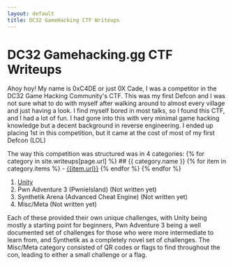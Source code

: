 ```yaml
---
layout: default
title: DC32 GameHacking CTF Writeups
---
```


# DC32 Gamehacking.gg CTF Writeups

Ahoy hoy! My name is 0xC4DE or just 0X Cade, I was a competitor in the DC32 Game Hacking Community's CTF. This was my first Defcon and I was not sure what to do with myself after walking around to almost every village and just having a look. I find myself bored in most talks, so I found this CTF, and I had a lot of fun. I had gone into this with very minimal game hacking knowledge but a decent background in reverse engineering. I ended up placing 1st in this competition, but it came at the cost of most of my first Defcon (LOL)

The way this competition was structured was in 4 categories:
{% for category in site.writeups[page.url] %}
    ## {{ category.name }}
    {% for item in category.items %}
        - [{{item.url}}]({{item.title}})
    {% endfor %}
{% endfor  %}



1. [Unity](Unity)
2. Pwn Adventure 3 (PwnieIsland) (Not written yet)
3. Synthetik Arena (Advanced Cheat Engine) (Not written yet)
4. Misc/Meta (Not written yet)

Each of these provided their own unique challenges, with Unity being mostly a starting point for beginners, Pwn Adventure 3 being a well documented set of challenges for those who were more intermediate to learn from, and Synthetik as a completely novel set of challenges. The Misc/Meta category consisted of QR codes or flags to find throughout the con, leading to either a small challenge or a flag.
